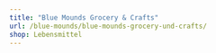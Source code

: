 ```yaml
---
title: "Blue Mounds Grocery & Crafts"
url: /blue-mounds/blue-mounds-grocery-und-crafts/
shop: Lebensmittel
---
```

